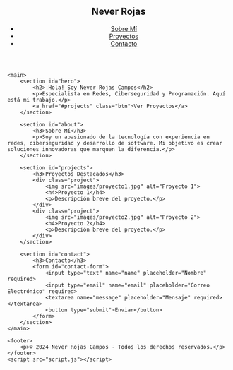 <!DOCTYPE html>
<html lang="en">
<head>
    <meta charset="UTF-8">
    <meta name="viewport" content="width=device-width, initial-scale=1.0">
    <meta name="description" content="Portafolio personal de Never Rojas Campos">
    <title>Portafolio | Never Rojas</title>
    <link rel="stylesheet" href="styles.css">
    <link rel="preconnect" href="https://fonts.googleapis.com">
    <link href="https://fonts.googleapis.com/css2?family=Poppins:wght@300;400;700&display=swap" rel="stylesheet">
</head>
<body>
    <header>
        <nav>
            <h1>Never Rojas</h1>
            <ul>
                <li><a href="#about">Sobre Mí</a></li>
                <li><a href="#projects">Proyectos</a></li>
                <li><a href="#contact">Contacto</a></li>
            </ul>
        </nav>
    </header>

    <main>
        <section id="hero">
            <h2>¡Hola! Soy Never Rojas Campos</h2>
            <p>Especialista en Redes, Ciberseguridad y Programación. Aquí está mi trabajo.</p>
            <a href="#projects" class="btn">Ver Proyectos</a>
        </section>

        <section id="about">
            <h3>Sobre Mí</h3>
            <p>Soy un apasionado de la tecnología con experiencia en redes, ciberseguridad y desarrollo de software. Mi objetivo es crear soluciones innovadoras que marquen la diferencia.</p>
        </section>

        <section id="projects">
            <h3>Proyectos Destacados</h3>
            <div class="project">
                <img src="images/proyecto1.jpg" alt="Proyecto 1">
                <h4>Proyecto 1</h4>
                <p>Descripción breve del proyecto.</p>
            </div>
            <div class="project">
                <img src="images/proyecto2.jpg" alt="Proyecto 2">
                <h4>Proyecto 2</h4>
                <p>Descripción breve del proyecto.</p>
            </div>
        </section>

        <section id="contact">
            <h3>Contacto</h3>
            <form id="contact-form">
                <input type="text" name="name" placeholder="Nombre" required>
                <input type="email" name="email" placeholder="Correo Electrónico" required>
                <textarea name="message" placeholder="Mensaje" required></textarea>
                <button type="submit">Enviar</button>
            </form>
        </section>
    </main>

    <footer>
        <p>© 2024 Never Rojas Campos - Todos los derechos reservados.</p>
    </footer>
    <script src="script.js"></script>
</body>
</html>

